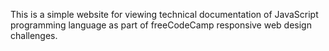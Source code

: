 This is a simple website for viewing technical documentation of JavaScript programming language as part of freeCodeCamp responsive web design challenges. 
